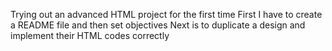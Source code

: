 Trying out an advanced HTML project for the first time
First I have to create a README file and then set objectives
Next is to duplicate a design and implement their HTML codes correctly